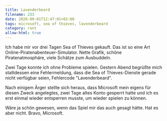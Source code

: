 ```yaml
---
title: Lavenderbeard
filename: 233
date: 2020-09-01T12:47:01+02:00
tags: microsoft, sea of thieves, lavenderbeard
category: rant
allow-html: true
---
```

<p>Ich habe mir vor drei Tagen Sea of Thieves gekauft. Das ist so eine Art Online-Piratenabenteuer-Simulator. Nette Grafik, schöne Piratenatmosphäre, viele Schätze zum Ausbuddeln.</p>
<p>Zwei Tage konnte ich ohne Probleme spielen. Gestern Abend begrüßte mich stattdessen eine Fehlermeldung, dass die Sea of Thieves-Dienste gerade nicht verfügbar seien, Fehlercode "Lavenderbeard".</p>
<p>Nach einigem Ärger stellte sich heraus, dass Microsoft mein eigens für diesen Zweck angelegtes, zwei Tage altes Konto gesperrt hatte und ich es erst einmal wieder entsperren musste, um wieder spielen zu können.</p>
<p>Wäre ja schön gewesen, wenn das Spiel mir das auch gesagt hätte. Hat es aber nicht. Bravo, Microsoft.</p>
